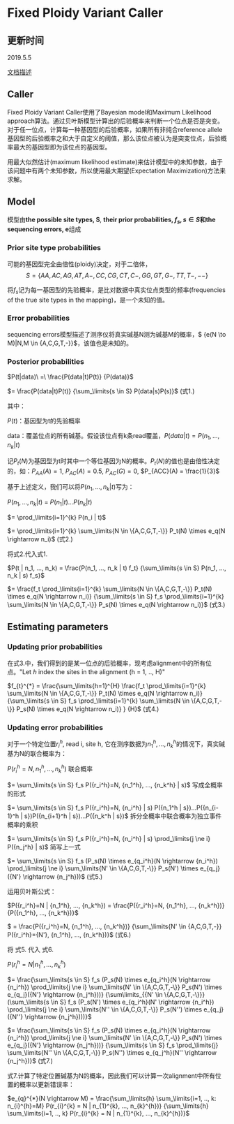 # Fixed Ploidy Variant Caller

## 更新时间

2019.5.5

[文档描述](http://resources.qiagenbioinformatics.com/manuals/clcgenomicsworkbench/current/index.php?manual=Fixed_Ploidy_Low_Frequency_Detection_tools_detailed_descript.html)

## Caller

Fixed Ploidy Variant Caller使用了Bayesian model和Maximum Likelihood approach算法。通过贝叶斯模型计算出的后验概率来判断一个位点是否是突变。对于任一位点，计算每一种基因型的后验概率，如果所有非纯合reference allele基因型的后验概率之和大于自定义的阈值，那么该位点被认为是突变位点，后验概率最大的基因型即为该位点的基因型。

用最大似然估计(maximum likelihood estimate)来估计模型中的未知参数，由于该问题中有两个未知参数，所以使用最大期望(Expectation Maximization)方法来求解。

## Model

模型由**the possible site types, S**, **their prior probabilities, $f_s, s \in S​$**和**the sequencing errors, e**组成

### Prior site type probabilities

可能的基因型完全由倍性(ploidy)决定，对于二倍体，$$S=\{AA, AC, AG, AT, A-, CC, CG, CT, C-, GG, GT, G-, TT, T-, --\}$$

将$f_s$记为每一基因型的先验概率，是比对数据中真实位点类型的频率(frequencies of the true site types in the mapping)，是一个未知的值。

### Error probabilities

sequencing errors模型描述了测序仪将真实碱基N测为碱基M的概率，$ \{e(N \to M)|N,M \in \{A,C,G,T,-\}\}$，该值也是未知的。

### Posterior probabilities

$P(t|data)\ =\ \frac{P(data|t)P(t)} {P(data)}​$

$= \frac{P(data|t)P(t)} {\sum_\limits{s \in S} P(data|s)P(s)}$ (式1.)

其中：

$P(t)​$：基因型为t的先验概率

data：覆盖位点的所有碱基。假设该位点有k条read覆盖，$P(data|t) = P(n_1, ..., n_k | t)​$



记$P_t(N)$为基因型为t时其中一个等位基因为N的概率。$P_t(N)$的值也是由倍性决定的，如：$P_{AA}(A) = 1$, $P_{AC}(A) = 0.5$, $P_{AC}(G) = 0$, $P_{ACC}(A) = \frac{1}{3}$

基于上述定义，我们可以将$P(n_1, ..., n_k | t)$写为：

$P(n_1, ..., n_k | t) \ =\ P(n_1 | t)...P(n_k | t)$

$= \prod_\limits{i=1}^{k} P(n_i | t)​$

$= \prod_\limits{i=1}^{k} \sum_\limits{N \in \{A,C,G,T,-\}} P_t(N) \times e_q(N \rightarrow n_i)​$  (式2.)



将式2.代入式1.

$P(t | n_1, ..., n_k) = \frac{P(n_1, ..., n_k | t) f_t} {\sum_\limits{s \in S} P(n_1, ..., n_k | s) f_s}​$

$= \frac{f_t \prod_\limits{i=1}^{k} \sum_\limits{N \in \{A,C,G,T,-\}} P_t(N) \times e_q(N \rightarrow n_i)} {\sum_\limits{s \in S} f_s \prod_\limits{i=1}^{k} \sum_\limits{N \in \{A,C,G,T,-\}} P_s(N) \times e_q(N \rightarrow n_i)}​$ (式3.)

## Estimating parameters

### Updating prior probabilities

在式3.中，我们得到的是某一位点的后验概率，现考虑alignment中的所有位点。"Let $h$ index the sites in the alignment (h = 1, .., H)"

$f_{t}^{*} = \frac{\sum_\limits{h=1}^{H} \frac{f_t \prod_\limits{i=1}^{k} \sum_\limits{N \in \{A,C,G,T,-\}} P_t(N) \times e_q(N \rightarrow n_i)} {\sum_\limits{s \in S} f_s \prod_\limits{i=1}^{k} \sum_\limits{N \in \{A,C,G,T,-\}} P_s(N) \times e_q(N \rightarrow n_i)} } {H}​$ (式4.)

### Updating error probabilities

对于一个特定位置$r_{i}^{h}$, read i, site h, 它在测序数据为$n_{1}^{h}, ..., n_{k}^{h}$的情况下，真实碱基为N的联合概率为：

$P({r_i^h}=N, {n_1^h}, ..., {n_k^h})$ 联合概率

$= \sum_\limits{s \in S} f_s P({r_i^h}=N, {n_1^h}, ..., {n_k^h} | s)$ 写成全概率的形式

$= \sum_\limits{s \in S} f_s P({r_i^h}=N, {n_i^h} | s) P({n_1^h | s})...P({n_{i-1}^h | s})P({n_{i+1}^h | s})...P({n_k^h | s})$ 拆分全概率中联合概率为独立事件概率的乘积

$= \sum_\limits{s \in S} f_s P({r_i^h}=N, {n_i^h} | s) \prod_\limits{j \ne i} P({n_j^h} | s)$ 简写上一式

$= \sum_\limits{s \in S} f_s (P_s(N) \times e_{q_i^h}(N \rightarrow {n_i^h}) \prod_\limits{j \ne i} \sum_\limits{N' \in \{A,C,G,T,-\}} P_s(N') \times e_{q_j}({N'} \rightarrow {n_j^h}))$  (式5.)



运用贝叶斯公式：

$P({r_i^h}=N | {n_1^h}, ..., {n_k^h}) = \frac{P({r_i^h}=N, {n_1^h}, ..., {n_k^h})} {P({n_1^h}, ..., {n_k^h})}$

$ = \frac{P({r_i^h}=N, {n_1^h}, ..., {n_k^h})} {\sum_\limits{N' \in \{A,C,G,T,-\}} P({r_i^h}={N'}, {n_1^h}, ..., {n_k^h})}$ (式6.)



 将 式5. 代入 式6.

$P({r_i^h}=N | {n_1^h}, ..., {n_k^h})$

$= \frac{\sum_\limits{s \in S} f_s (P_s(N) \times e_{q_i^h}(N \rightarrow {n_i^h}) \prod_\limits{j \ne i} \sum_\limits{N' \in \{A,C,G,T,-\}} P_s(N') \times e_{q_j}({N'} \rightarrow {n_j^h}))} {\sum\limits_{{N' \in \{A,C,G,T,-\}}} (\sum_\limits{s \in S} f_s (P_s(N') \times e_{q_i^h}(N' \rightarrow {n_i^h}) \prod_\limits{j \ne i} \sum_\limits{N'' \in \{A,C,G,T,-\}} P_s(N'') \times e_{q_j}({N''} \rightarrow {n_j^h})))}$

$= \frac{\sum_\limits{s \in S} f_s (P_s(N) \times e_{q_i^h}(N \rightarrow {n_i^h}) \prod_\limits{j \ne i} \sum_\limits{N' \in \{A,C,G,T,-\}} P_s(N') \times e_{q_j}({N'} \rightarrow {n_j^h}))} {\sum_\limits{s \in S} f_s \prod_\limits{j} \sum_\limits{N'' \in \{A,C,G,T,-\}} P_s(N'') \times e_{q_j^h}(N'' \rightarrow {n_j^h})}$ (式7.)

式7.计算了特定位置碱基为N的概率，因此我们可以计算一次alignment中所有位置的概率以更新错误率：

$e_{q}^{*}(N \rightarrow M) = \frac{\sum_\limits{h} \sum_\limits{i=1, .., k: n_{i}^{h}=M} P(r_{i}^{k} = N | n_{1}^{k}, ..., n_{k}^{h})} {\sum_\limits{h} \sum_\limits{i=1, .., k} P(r_{i}^{k} = N | n_{1}^{k}, ..., n_{k}^{h})}$






